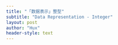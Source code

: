 ```yaml
---
title: "「数据表示」整型"
subtitle: "Data Representation - Integer"
layout: post
author: "Hux"
header-style: text
---
```









